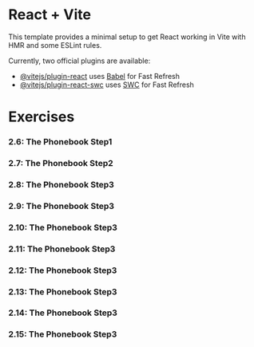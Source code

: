 # React + Vite

This template provides a minimal setup to get React working in Vite with HMR and some ESLint rules.

Currently, two official plugins are available:

- [@vitejs/plugin-react](https://github.com/vitejs/vite-plugin-react/blob/main/packages/plugin-react/README.md) uses [Babel](https://babeljs.io/) for Fast Refresh
- [@vitejs/plugin-react-swc](https://github.com/vitejs/vite-plugin-react-swc) uses [SWC](https://swc.rs/) for Fast Refresh

# Exercises

### 2.6: The Phonebook Step1
### 2.7: The Phonebook Step2
### 2.8: The Phonebook Step3
### 2.9: The Phonebook Step3
### 2.10: The Phonebook Step3
### 2.11: The Phonebook Step3
### 2.12: The Phonebook Step3
### 2.13: The Phonebook Step3
### 2.14: The Phonebook Step3
### 2.15: The Phonebook Step3